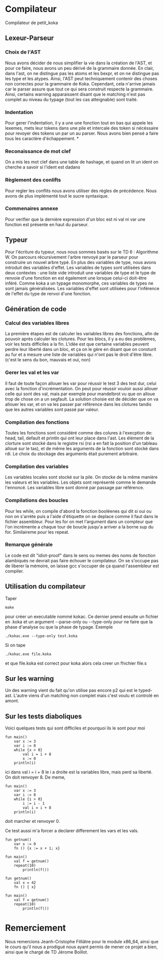 # Compilateur
Compilateur de petit_koka

## Lexeur-Parseur
### Choix de l'AST
Nous avons décider de nous simplifier la vie dans la création de l'AST, et pour ce faire, nous avons un peu dérivé de la grammaire donnée. 
En clair, dans l'ast, on ne distingue pas les atoms et les bexpr, et on ne distingue pas les type et les atypes. Ainsi, l'AST peut techniquement
contenir des choses non correctes pour la grammaire de Koka. Cependant, cela n'arrive jamais car le parser assure que tout ce qui sera construit
respecte la grammaire. Ainsi, certains warning apparaissent disant que le matching n'est pas complet au niveau du typage (tout les cas atteignable)
sont traité. 

### Indentation
Pour gerer l'indentation, il y a une une fonction tout en bas qui appele les lexemes, mets leur tokens dans une pile et intercale des token si nécéssaire pour revoyer des tokens un par un au parser. Nous avons bien pensé a faire tous les caractère d'échappement. *

### Reconaissance de mot clef
On a mis les mot clef dans une table de hashage, et quand on lit un ident on cherche a savoir si l'ident est dadans

### Règlement des conlifts
Pour regler les conflits nous avons utiliser des règles de précédence. Nous avons de plus implémenté tout le sucre syntaxique. 

### Commenaires annexe 
Pour verifier que la dernière expression d'un bloc est ni val ni var une fonction est présente en haut du parseur. 


## Typeur
Pour l'écriture du typeur, nous nous sommes basés sur le TD 6 : Algorithme W. On parcours récursivement l'arbre renvoyé par le parseur pour construire un nouvel arbre typé.
En plus des variables de type, nous avons introduit des variables d'effet. Les variables de types sont utilisées dans deux contextes : une liste vide introduit une variables de type et le type de renvoie d'une fonction en est également une lorsque celui-ci doit-être inféré. Comme koka a un typage monomorphe, ces variables de types ne sont jamais généralisées.
Les variables d'effet sont utilisées pour l'inférence de l'effet du type de renvoi d'une fonction.

## Génération de code
### Calcul des variables libres
La première étapes est de calculer les variables libres des fonctions, afin de pouvoir après calculer les clotures.
Pour les blocs, il y a eu des problèmes, voir les tests difficiles a la fin. L'idée est que certaine variables peuvent perdre leur liberté dans un bloc,
et ça on le gère en disant que on consturit au fur et a mesure une liste de variables qui n'ont pas le droit d'être libre.  (c'est le sens du bon, mauvais et oui, non)

### Gerer les val et les var
Il faut de toute façon allouer les var pour réussir le test 3 des test dur, celui avec la fonction d'incrémentation. On peut pour réussir vouloir aussi allouer celle qui sont des val, mais par exemple pour mandelbrot vu que on alloue trop de chose on a un segfault. La solution choisie est de décider que on va allouer les var, et on va les passer par référence dans les clotures tandis que les autres variables sont passé par valeur. 
### Compilation des fonctions 
Toutes les fonctions sont considéré comme des colures à l'execption de: head, tail, default et println qui ont leur place dans l'ast. Les élément de la clorture sont stocké dans le registre rsi (rsi a en fait la position d'un tableau alloué sur le tas), et de même les arguments de la fonction sont stocké dans rdi. Le choix du stockage des arguments était purement arbitraire. 

### Compilation des variables
Les variables locales sont stocké sur la pile. On stocke de la même manière les valeurs et les variables. Les objets sont représenté comme le demande l'ennoncé. Les variables libre sont donné par passage par référence. 

### Compilations des boucles
Pour les while, on compile d'abord la fonction booléenes qui dit si oui ou non on s'arrète puis a l'aide d'étiquette on se deplace comme il faut dans le fichier assembleur. Pour les for on met l'argument dans un compteur que l'on incrémente a chaque tour de boucle jusqu'a arriver a la borne sup du for. Similaireme pour les repeat. 

### Remarque générale
Le code est dit "idiot-proof" dans le sens ou memes des noms de fonction alambiqués ne devrait pas faire échouer le compilateur. On se s'occupe pas de liberer la mémoire, on laisse gcc s'occuper de ça quand l'assembleur est compiler. 



## Utilisation du compilateur 

Taper 
```console
make
```
pour créer un executable nommé kokac. Ce dernier prend ensuite un fichier en .koka et un argument --parse-only ou --type-only pour ne faire que la phase d'analyse 
ou que la phase de typage. Exemple
```console
./kokac.exe --type-only test.koka
```
Si on tape 
```console
./kokac.exe file.koka
```
et que file.koka est correct pour koka alors cela creer un fhichier file.s

## Sur les warning 
Un des warning vient du fait qu'on utilise pas encore p2 qui est le typed-ast. 
L'autre viens d'un matching non complet mais c'est voulu et controlé en amont. 

## Sur les tests diaboliques
Voici quelques tests qui sont difficiles et pourquoi ils le sont pour moi
```
fun main()
    var x := 3
    var i := 8
    while {x > 0}
        val i = i + 8
        x := 0
    println(i)
```
ici dans val i = i + 8 le i a droite est la variables libre, mais perd sa liberté. On doit renvoyer 8. De meme,
```
fun main()
    var x := 3
    var i := 8
    while {i > 0}
        i := i - 1
        val i = i + 8
    println(i)
```
doit marcher et renvoyer 0. 

Ce test aussi m'a forcer a declarer differement les vars et les vals. 
```
fun getnum() 
    var x := 0 
    fn () {x := x + 1; x}

fun main() 
    val f = getnum() 
    repeat(10)
        println(f())
```

```
fun getnum() 
    val x = 42
    fn () { x}

fun main() 
    val f = getnum() 
    repeat(10)
        println(f())
``` 

# Remerciement
Nous remercions Jeanh-Cristophe Filliâtre pour le module x86_64, ainsi que le cours qu'il nous a prodigué nous ayant permis de mener ce projet a bien, ainsi que le chargé de TD Jérome Boillot.